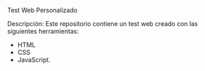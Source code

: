 Test Web Personalizado

Descripción:
Este repositorio contiene un test web creado con las siguientes herramientas:
- HTML
- CSS
- JavaScript. 

